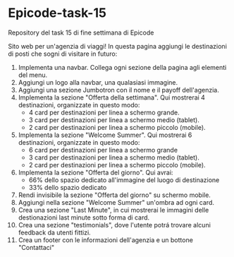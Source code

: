 # Epicode-task-15
Repository del task 15 di fine settimana di Epicode

Sito web per un'agenzia di viaggi!
In questa pagina aggiungi le destinazioni di posti che sogni di visitare in futuro:
1. Implementa una navbar. Collega ogni sezione della pagina agli elementi del menu.
2. Aggiungi un logo alla navbar, una qualasiasi immagine.
3. Aggiungi una sezione Jumbotron con il nome e il payoff dell'agenzia.
4. Implementa la sezione "Offerta della settimana". Qui mostrerai 4 destinazioni, organizzate in questo modo:
    - 4 card per destinazioni per linea a schermo grande.
    - 3 card per destinazioni per linea a schermo medio (tablet).
    - 2 card per destinazioni per linea a schermo piccolo (mobile).
5. Implementa la sezione "Welcome Summer". Qui mostrerai 6 destinazioni, organizzate in questo modo:
    - 6 card per destinazioni per linea a schermo grande
    - 3 card per destinazioni per linea a schermo medio (tablet).
    - 2 card per destinazioni per linea a schermo piccolo (mobile).
6. Implementa la sezione "Offerta del giorno". Qui avrai:
    - 66% dello spazio dedicato all'immagine del luogo di destinazione
    - 33% dello spazio dedicato
7. Rendi invisibile la sezione "Offerta del giorno" su schermo mobile.
8. Aggiungi nella sezione "Welcome Summer" un'ombra ad ogni card.
9. Crea una sezione "Last Minute", in cui mostrerai le immagini delle destionazioni last minute sotto forma di card.
10. Crea una sezione "testimonials", dove l'utente potrá trovare alcuni feedback da utenti fittizi.
11. Crea un footer con le informazioni dell'agenzia e un bottone "Contattaci"